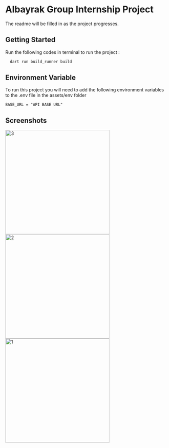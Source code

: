 # Albayrak Group Internship Project

The readme will be filled in as the project progresses.


## Getting Started

Run the following codes in terminal to run the project :

```bash
  dart run build_runner build
```


## Environment Variable

To run this project you will need to add the following environment variables to the .env file in the assets/env folder

`BASE_URL = "API BASE URL"`

## Screenshots

<img width="325" alt="3" src="https://github.com/user-attachments/assets/17fb4603-8551-4887-bb09-da63cc3247a4">
<img width="325" alt="2" src="https://github.com/user-attachments/assets/e219c28a-2b07-415e-aae7-d7e1274b1392">
<img width="325" alt="1" src="https://github.com/user-attachments/assets/c148c448-c547-4f18-a649-6171868d6b6a">
